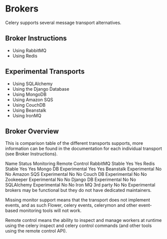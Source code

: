 # Brokers

Celery supports several message transport alternatives.


## Broker Instructions

* Using RabbitMQ  
* Using Redis  

## Experimental Transports

* Using SQLAlchemy  
* Using the Django Database  
* Using MongoDB  
* Using Amazon SQS  
* Using CouchDB  
* Using Beanstalk  
* Using IronMQ  

## Broker Overview

This is comparison table of the different transports supports, more information can be found in the documentation for each individual transport (see Broker Instructions).

Name	Status	Monitoring	Remote Control
RabbitMQ	Stable	Yes	Yes
Redis	Stable	Yes	Yes
Mongo DB	Experimental	Yes	Yes
Beanstalk	Experimental	No	No
Amazon SQS	Experimental	No	No
Couch DB	Experimental	No	No
Zookeeper	Experimental	No	No
Django DB	Experimental	No	No
SQLAlchemy	Experimental	No	No
Iron MQ	3rd party	No	No
Experimental brokers may be functional but they do not have dedicated maintainers.

Missing monitor support means that the transport does not implement events, and as such Flower, celery events, celerymon and other event-based monitoring tools will not work.

Remote control means the ability to inspect and manage workers at runtime using the celery inspect and celery control commands (and other tools using the remote control API).